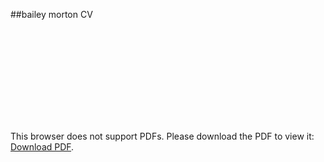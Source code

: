 ##bailey morton CV

<object data="https://github.com/baileymorton989/bailey_morton_cv/blob/2a9a62088e0c3fc1231f8c865d8b0f63f6368031/BAILEYMORTON_CV.pdf" type="application/pdf" width="700px" height="700px">
    <embed src="https://github.com/baileymorton989/bailey_morton_cv/blob/2a9a62088e0c3fc1231f8c865d8b0f63f6368031/BAILEYMORTON_CV.pdf">
        <p>This browser does not support PDFs. Please download the PDF to view it: <a href="https://github.com/baileymorton989/bailey_morton_cv/blob/2a9a62088e0c3fc1231f8c865d8b0f63f6368031/BAILEYMORTON_CV.pdf">Download PDF</a>.</p>
    </embed>
</object>
